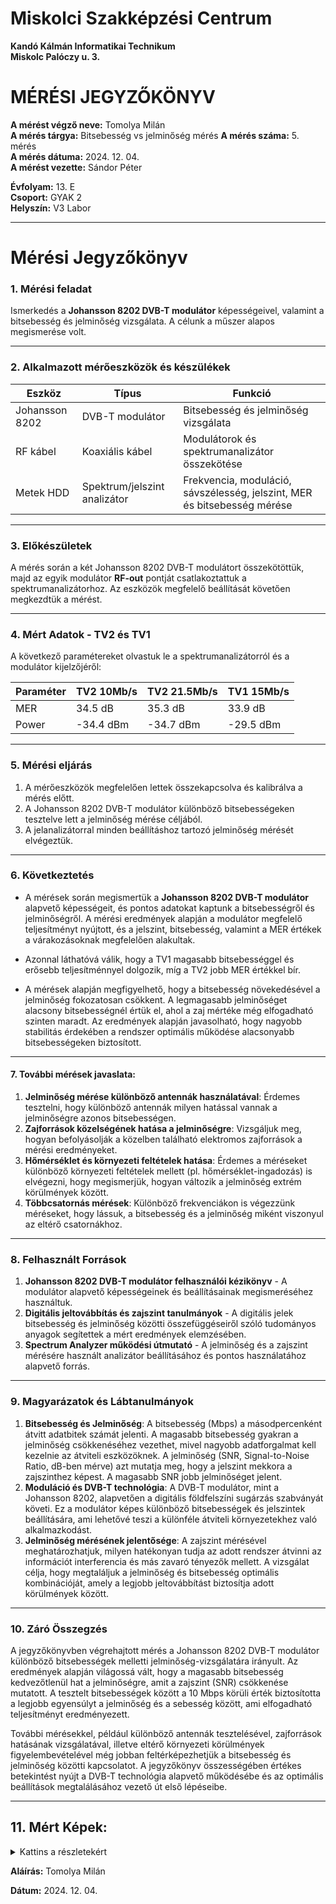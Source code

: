 # Miskolci Szakképzési Centrum  
**Kandó Kálmán Informatikai Technikum**  
**Miskolc Palóczy u. 3.**

# MÉRÉSI JEGYZŐKÖNYV

**A mérést végző neve:** Tomolya Milán  
**A mérés tárgya:** Bitsebesség vs jelminőség mérés
**A mérés száma:** 5. mérés  
**A mérés dátuma:** 2024. 12. 04.    
**A mérést vezette:** Sándor Péter  

**Évfolyam:** 13. E  
**Csoport:** GYAK 2  
**Helyszín:** V3 Labor

---

# Mérési Jegyzőkönyv

### 1. Mérési feladat
Ismerkedés a **Johansson 8202 DVB-T modulátor** képességeivel, valamint a bitsebesség és jelminőség vizsgálata. A célunk a műszer alapos megismerése volt.

---

### 2. Alkalmazott mérőeszközök és készülékek

| Eszköz                     | Típus                       | Funkció                                           |
|----------------------------|-----------------------------|---------------------------------------------------|
| Johansson 8202             | DVB-T modulátor            | Bitsebesség és jelminőség vizsgálata              |
| RF kábel                   | Koaxiális kábel            | Modulátorok és spektrumanalizátor összekötése     |
| Metek HDD                  | Spektrum/jelszint analizátor| Frekvencia, moduláció, sávszélesség, jelszint, MER és bitsebesség mérése |

---

### 3. Előkészületek
A mérés során a két Johansson 8202 DVB-T modulátort összekötöttük, majd az egyik modulátor **RF-out** pontját csatlakoztattuk a spektrumanalizátorhoz. Az eszközök megfelelő beállítását követően megkezdtük a mérést.

---

### 4. Mért Adatok - TV2 és TV1  
A következő paramétereket olvastuk le a spektrumanalizátorról és a modulátor kijelzőjéről:

| Paraméter       | TV2 10Mb/s       | TV2 21.5Mb/s        | TV1 15Mb/s      |
|-----------------|----------------|-----------------------|-----------------|
| MER             | 34.5 dB        |  35.3 dB              |  33.9 dB        |
| Power           |  -34.4 dBm      | -34.7 dBm            | -29.5 dBm       |


---

### 5. Mérési eljárás
1. A mérőeszközök megfelelően lettek összekapcsolva és kalibrálva a mérés előtt.
2. A Johansson 8202 DVB-T modulátor különböző bitsebességeken tesztelve lett a jelminőség mérése céljából.
3. A jelanalizátorral minden beállításhoz tartozó jelminőség mérését elvégeztük.

---

### 6. Következtetés
 - A mérések során megismertük a **Johansson 8202 DVB-T modulátor** alapvető képességeit, és pontos adatokat kaptunk a bitsebességről és jelminőségről. A mérési eredmények alapján a modulátor megfelelő teljesítményt nyújtott, és a jelszint, bitsebesség, valamint a MER értékek a várakozásoknak megfelelően alakultak.

 - Azonnal láthatóvá válik, hogy a TV1 magasabb bitsebességgel és erősebb teljesítménnyel dolgozik, míg a TV2 jobb MER értékkel bír.

- A mérések alapján megfigyelhető, hogy a bitsebesség növekedésével a jelminőség fokozatosan csökkent. A legmagasabb jelminőséget alacsony bitsebességnél értük el, ahol a zaj mértéke még elfogadható szinten maradt. Az eredmények alapján javasolható, hogy nagyobb stabilitás érdekében a rendszer optimális működése alacsonyabb bitsebességeken biztosított.

---

#### 7. További mérések javaslata:
1. **Jelminőség mérése különböző antennák használatával**: Érdemes tesztelni, hogy különböző antennák milyen hatással vannak a jelminőségre azonos bitsebességen.
2. **Zajforrások közelségének hatása a jelminőségre**: Vizsgáljuk meg, hogyan befolyásolják a közelben található elektromos zajforrások a mérési eredményeket.
3. **Hőmérséklet és környezeti feltételek hatása**: Érdemes a méréseket különböző környezeti feltételek mellett (pl. hőmérséklet-ingadozás) is elvégezni, hogy megismerjük, hogyan változik a jelminőség extrém körülmények között.
4. **Többcsatornás mérések**: Különböző frekvenciákon is végezzünk méréseket, hogy lássuk, a bitsebesség és a jelminőség miként viszonyul az eltérő csatornákhoz.

---

### 8. Felhasznált Források
1. **Johansson 8202 DVB-T modulátor felhasználói kézikönyv** - A modulátor alapvető képességeinek és beállításainak megismeréséhez használtuk.
2. **Digitális jeltovábbítás és zajszint tanulmányok** - A digitális jelek bitsebesség és jelminőség közötti összefüggéseiről szóló tudományos anyagok segítettek a mért eredmények elemzésében.
3. **Spectrum Analyzer működési útmutató** - A jelminőség és a zajszint mérésére használt analizátor beállításához és pontos használatához alapvető forrás.

---

### 9. Magyarázatok és Lábtanulmányok
1. **Bitsebesség és Jelminőség**: A bitsebesség (Mbps) a másodpercenként átvitt adatbitek számát jelenti. A magasabb bitsebesség gyakran a jelminőség csökkenéséhez vezethet, mivel nagyobb adatforgalmat kell kezelnie az átviteli eszközöknek. A jelminőség (SNR, Signal-to-Noise Ratio, dB-ben mérve) azt mutatja meg, hogy a jelszint mekkora a zajszinthez képest. A magasabb SNR jobb jelminőséget jelent.
2. **Moduláció és DVB-T technológia**: A DVB-T modulátor, mint a Johansson 8202, alapvetően a digitális földfelszíni sugárzás szabványát követi. Ez a modulátor képes különböző bitsebességek és jelszintek beállítására, ami lehetővé teszi a különféle átviteli környezetekhez való alkalmazkodást.
3. **Jelminőség mérésének jelentősége**: A zajszint mérésével meghatározhatjuk, milyen hatékonyan tudja az adott rendszer átvinni az információt interferencia és más zavaró tényezők mellett. A vizsgálat célja, hogy megtaláljuk a jelminőség és bitsebesség optimális kombinációját, amely a legjobb jeltovábbítást biztosítja adott körülmények között.

---

### 10. Záró Összegzés
A jegyzőkönyvben végrehajtott mérés a Johansson 8202 DVB-T modulátor különböző bitsebességek melletti jelminőség-vizsgálatára irányult. Az eredmények alapján világossá vált, hogy a magasabb bitsebesség kedvezőtlenül hat a jelminőségre, amit a zajszint (SNR) csökkenése mutatott. A tesztelt bitsebességek között a 10 Mbps körüli érték biztosította a legjobb egyensúlyt a jelminőség és a sebesség között, ami elfogadható teljesítményt eredményezett.

További mérésekkel, például különböző antennák tesztelésével, zajforrások hatásának vizsgálatával, illetve eltérő környezeti körülmények figyelembevételével még jobban feltérképezhetjük a bitsebesség és jelminőség közötti kapcsolatot. A jegyzőkönyv összességében értékes betekintést nyújt a DVB-T technológia alapvető működésébe és az optimális beállítások megtalálásához vezető út első lépéseibe.

---

## 11. Mért Képek:
<details>
<summary>Kattins a részletekért</summary>

<br>

<img src="https://github.com/user-attachments/assets/5fb46735-0936-4dde-a726-407256a01de5"/>

<br>

<img src="https://github.com/user-attachments/assets/d600fcab-9ab7-4879-86ea-7eab92eb6014"/>

<br>

<img src="https://github.com/user-attachments/assets/6284dc09-31c2-4f75-91cc-7e020d85ede7"/>

<br>
<img src="https://github.com/user-attachments/assets/6ed52c68-57d7-40ce-88bd-0538252221fa"/>

<br>

<img src="https://github.com/user-attachments/assets/d8822922-4969-4a5f-9a60-74896193938f"/>

<br>

<img src="https://github.com/user-attachments/assets/732249fc-ab65-4319-8f6c-339539f9cc63"/>

<br>

<img src="https://github.com/user-attachments/assets/382f3e92-419b-4fd3-8b2b-4e49e09d448f"/>

<br>

<img src="https://github.com/user-attachments/assets/0abb6bd6-c908-4e27-b0a0-f21729de736b"/>

<br>


</details>


**Aláírás:** Tomolya Milán

**Dátum:** 2024. 12. 04.

